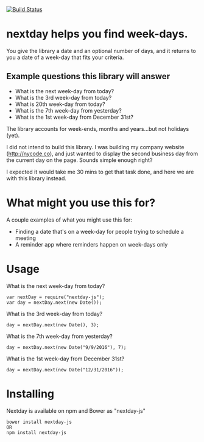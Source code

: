 [![Build Status](https://travis-ci.org/chrisanderss0n/nextday.svg?branch=master)](https://travis-ci.org/chrisanderss0n/nextday)

# nextday helps you find week-days.
You give the library a date and an optional number of days, and it returns to you a date of a week-day that fits your criteria.

<h2>Example questions this library will answer</h2>

- What is the next week-day from today?
- What is the 3rd week-day from today?
- What is 20th week-day from today?
- What is the 7th week-day from yesterday?
- What is the 1st week-day from December 31st?

The library accounts for week-ends, months and years...but not holidays (yet).

I did not intend to build this library.  I was building my company website (http://nycode.co), and just wanted to display the second business day from the current day on the page.  Sounds simple enough right?

I expected it would take me 30 mins to get that task done, and here we are with this library instead.

# What might you use this for?

A couple examples of what you might use this for:

- Finding a date that's on a week-day for people trying to schedule a meeting
- A reminder app where reminders happen on week-days only

# Usage

What is the next week-day from today?
```
var nextDay = require("nextday-js");
var day = nextDay.next(new Date());
```

What is the 3rd week-day from today?
```
day = nextDay.next(new Date(), 3);
```

What is the 7th week-day from yesterday?
```
day = nextDay.next(new Date("9/9/2016"), 7);
```

What is the 1st week-day from December 31st?
```
day = nextDay.next(new Date("12/31/2016"));
```

# Installing
Nextday is available on npm and Bower as "nextday-js"
```
bower install nextday-js
OR
npm install nextday-js
```